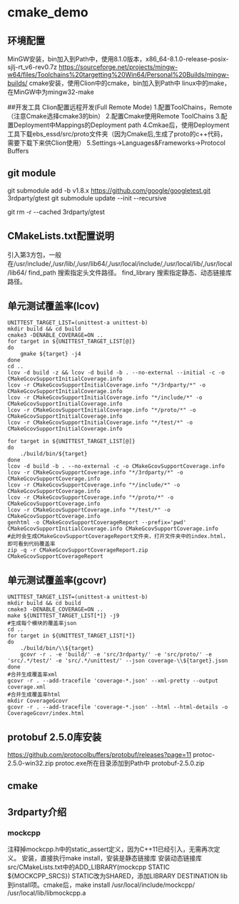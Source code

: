 # cmake_demo
## 环境配置
MinGW安装，bin加入到Path中，使用8.1.0版本，x86_64-8.1.0-release-posix-sjlj-rt_v6-rev0.7z
https://sourceforge.net/projects/mingw-w64/files/Toolchains%20targetting%20Win64/Personal%20Builds/mingw-builds/
cmake安装，使用Clion中的cmake，bin加入到Path中
linux中的make，在MinGW中为mingw32-make

##开发工具
Clion配置远程开发(Full Remote Mode)
1.配置ToolChains，Remote（注意Cmake选择cmake3的bin）
2.配置Cmake使用Remote ToolChains
3.配置Deployment中Mappings的Deployment path
4.Cmkae后，使用Deployment工具下载ebs_essd/src/proto文件夹（因为Cmake后,生成了proto的c++代码，需要下载下来供Clion使用）
5.Settings->Languages&Frameworks->Protocol Buffers

## git module
git submodule add -b v1.8.x https://github.com/google/googletest.git 3rdparty/gtest
git submodule update --init --recursive

git rm -r --cached 3rdparty/gtest

## CMakeLists.txt配置说明
引入第3方包，一般在/usr/include/,/usr/lib/,/usr/lib64/,/usr/local/include/,/usr/local/lib/,/usr/local/lib64/
find_path 搜索指定头文件路径。
find_library 搜索指定静态、动态链接库路径。

## 单元测试覆盖率(lcov)
```
UNITTEST_TARGET_LIST=(unittest-a unittest-b)
mkdir build && cd build
cmake3 -DENABLE_COVERAGE=ON ..
for target in ${UNITTEST_TARGET_LIST[@]}
do
    gmake ${target} -j4
done
cd ..
lcov -d build -z && lcov -d build -b . --no-external --initial -c -o CMakeGcovSupportInitialCoverage.info
lcov -r CMakeGcovSupportInitialCoverage.info "*/3rdparty/*" -o CMakeGcovSupportInitialCoverage.info
lcov -r CMakeGcovSupportInitialCoverage.info "*/include/*" -o CMakeGcovSupportInitialCoverage.info
lcov -r CMakeGcovSupportInitialCoverage.info "*/proto/*" -o CMakeGcovSupportInitialCoverage.info
lcov -r CMakeGcovSupportInitialCoverage.info "*/test/*" -o CMakeGcovSupportInitialCoverage.info

for target in ${UNITTEST_TARGET_LIST[@]}
do
    ./build/bin/${target}
done
lcov -d build -b . --no-external -c -o CMakeGcovSupportCoverage.info
lcov -r CMakeGcovSupportCoverage.info "*/3rdparty/*" -o CMakeGcovSupportCoverage.info
lcov -r CMakeGcovSupportCoverage.info "*/include/*" -o CMakeGcovSupportCoverage.info
lcov -r CMakeGcovSupportCoverage.info "*/proto/*" -o CMakeGcovSupportCoverage.info
lcov -r CMakeGcovSupportCoverage.info "*/test/*" -o CMakeGcovSupportCoverage.info
genhtml -o CMakeGcovSupportCoverageReport --prefix='pwd' CMakeGcovSupportInitialCoverage.info CMakeGcovSupportCoverage.info
#此时会生成CMakeGcovSupportCoverageReport文件夹，打开文件夹中的index.html，即可看到代码覆盖率
zip -q -r CMakeGcovSupportCoverageReport.zip CMakeGcovSupportCoverageReport
```

## 单元测试覆盖率(gcovr)
```
UNITTEST_TARGET_LIST=(unittest-a unittest-b)
mkdir build && cd build
cmake3 -DENABLE_COVERAGE=ON ..
make ${UNITTEST_TARGET_LIST[*]} -j9
#生成每个模块的覆盖率json
cd ..
for target in ${UNITTEST_TARGET_LIST[*]}
do
    ./build/bin/\\${target}
    gcovr -r . -e 'build/' -e 'src/3rdparty/' -e 'src/proto/' -e 'src/.*/test/' -e 'src/.*/unittest/' --json coverage-\\${target}.json
done
#合并生成覆盖率xml
gcovr -r . --add-tracefile 'coverage-*.json' --xml-pretty --output coverage.xml
#合并生成覆盖率html
mkdir CoverageGcovr
gcovr -r . --add-tracefile 'coverage-*.json' --html --html-details -o CoverageGcovr/index.html
```

## protobuf 2.5.0库安装
https://github.com/protocolbuffers/protobuf/releases?page=11
protoc-2.5.0-win32.zip protoc.exe所在目录添加到Path中
protobuf-2.5.0.zip

## cmake


## 3rdparty介绍
### mockcpp
注释掉mockcpp.h中的static_assert定义，因为C++11已经引入，无需再次定义。
安装，直接执行make install，安装是静态链接库
安装动态链接库src/CMakeLists.txt中的ADD_LIBRARY(mockcpp STATIC ${MOCKCPP_SRCS}) STATIC改为SHARED，添加LIBRARY DESTINATION lib到install项。cmake后，make install
/usr/local/include/mockcpp/
/usr/local/lib/libmockcpp.a